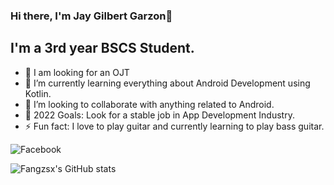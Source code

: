 ### Hi there, I'm Jay Gilbert Garzon👋 

## I'm a 3rd year BSCS Student.
- 🔭 I am looking for an OJT
- 🌱 I’m currently learning everything about Android Development using Kotlin.
- 👯 I’m looking to collaborate with anything related to Android.
- 🥅 2022 Goals: Look for a stable job in App Development Industry.
- ⚡ Fun fact: I love to play guitar and currently learning to play bass guitar.

![Facebook](https://img.shields.io/badge/facebook-Jay%20Garzon-blue.svg?&style=for-the-badge&logo=facebook)

![Fangzsx's GitHub stats](https://github-readme-stats.vercel.app/api?username=fangzsx&count_private=true&text_color=fff&bg_color=000,090909,131313&title_color=fff&show_icons=true&icon_color=fff)
